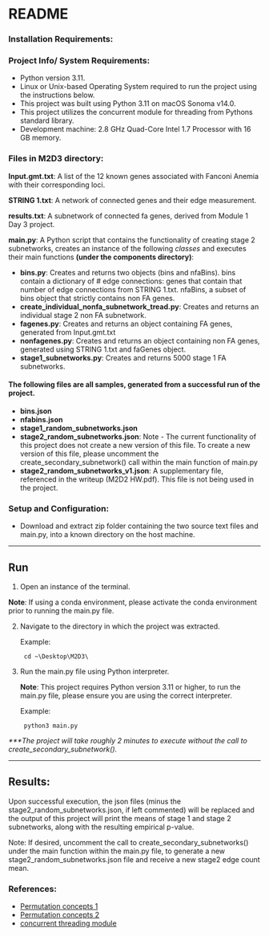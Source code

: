 # README

### Installation Requirements:

### Project Info/ System Requirements:
- Python version 3.11.
- Linux or Unix-based Operating System required to run the project using the instructions below.
- This project was built using Python 3.11 on macOS Sonoma v14.0.
- This project utilizes the concurrent module for threading from Pythons standard library. 
- Development machine: 2.8 GHz Quad-Core Intel 1.7 Processor with 16 GB memory. 

### Files in M2D3 directory:

**Input.gmt.txt**: A list of the 12 known genes associated with Fanconi Anemia with their corresponding loci.

**STRING 1.txt**: A network of connected genes and their edge measurement.

**results.txt**: A subnetwork of connected fa genes, derived from Module 1 Day 3 project. 

**main.py**: A Python script that contains the functionality of creating stage 2 subnetworks, creates an instance of the following _*classes*_ and executes their main functions **(under the components directory)**:

- **bins.py**: Creates and returns two objects (bins and nfaBins). bins contain a dictionary of # edge connections: genes that contain that number of edge connections from STRING 1.txt. nfaBins, a subset of bins object that strictly contains non FA genes.
- **create_individual_nonfa_subnetwork_tread.py**: Creates and returns an individual stage 2 non FA subnetwork.
- **fagenes.py**: Creates and returns an object containing FA genes, generated from Input.gmt.txt
- **nonfagenes.py**: Creates and returns an object containing non FA genes, generated using STRING 1.txt and faGenes object.
- **stage1_subnetworks.py**: Creates and returns 5000 stage 1 FA subnetworks.

#### The following files are all samples, generated from a successful run of the project.

- **bins.json**
- **nfabins.json**
- **stage1_random_subnetworks.json**
- **stage2_random_subnetworks.json**: Note - The current functionality of this project does not create a new version of this file. To create a new version of this file, please uncomment the create_secondary_subnetwork() call within the main function of main.py
- **stage2_random_subnetworks_v1.json**: A supplementary file, referenced in the writeup (M2D2 HW.pdf). This file is not being used in the project. 


### Setup and Configuration:

- Download and extract zip folder containing the two source text files and main.py, into a known directory on the host machine.

<hr>

## Run

1. Open an instance of the terminal.

**Note**: If using a conda environment, please activate the conda environment prior to running the main.py file.

2. Navigate to the directory in which the project was extracted.

    Example: 
        
        cd ~\Desktop\M2D3\

3. Run the main.py file using Python interpreter.

    **Note**: This project requires Python version 3.11 or higher, to run the main.py file, please ensure you are using the correct interpreter. 

    Example:

        python3 main.py
_***The project will take roughly 2 minutes to execute without the call to create_secondary_subnetwork()._

<hr>

## Results:

Upon successful execution, the json files (minus the stage2_random_subnetworks.json, if left commented) will be replaced and the output of this project will print the means of stage 1 and stage 2 subnetworks, along with the resulting empirical p-value.

Note: If desired, uncomment the call to create_secondary_subnetworks() under the main function within the main.py file, to generate a new stage2_random_subnetworks.json file and receive a new stage2 edge count mean. 


### References:

- [Permutation concepts 1](https://towardsdatascience.com/how-to-use-permutation-tests-bacc79f45749)
- [Permutation concepts 2](https://www.jwilber.me/permutationtest/)
- [concurrent threading module](https://docs.python.org/3/library/concurrent.futures.html)
